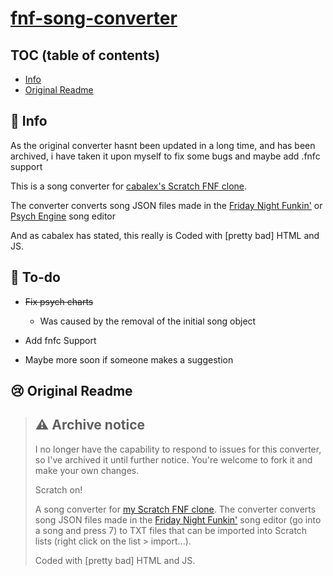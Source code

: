 # [fnf-song-converter](https://cabalex.github.io/fnf-song-converter/)

## TOC (table of contents)

- [Info](#-info)
- [Original Readme](#-original-readme)

## 📜 Info

As the original converter hasnt been updated in a long time, and has been archived, i have taken it upon myself to fix some bugs and maybe add .fnfc support

This is a song converter for [cabalex's Scratch FNF clone](https://scratch.mit.edu/projects/519325355/).

The converter converts song JSON files made in the [Friday Night Funkin'](https://ninja-muffin24.itch.io/funkin) or [Psych Engine](https://github.com/ShadowMario/FNF-PsychEngine) song editor

And as cabalex has stated, this really is Coded with [pretty bad] HTML and JS.

## 📃 To-do

- ~~Fix psych charts~~
  - Was caused by the removal of the initial song object
- Add fnfc Support

- Maybe more soon if someone makes a suggestion

## 😢 Original Readme
> ## ⚠️ Archive notice
>
> I no longer have the capability to respond to issues for this converter, so I've archived it until further notice. You're welcome to fork it and make your own changes.
>
> Scratch on!
>
> A song converter for [my Scratch FNF clone](https://scratch.mit.edu/projects/519325355/). The converter converts song JSON files made in the [Friday Night Funkin'](https://ninja-muffin24.itch.io/funkin) song editor (go into a song and press 7) to TXT files that can be imported into Scratch lists (right click on the list > import...).
>
>Coded with [pretty bad] HTML and JS.